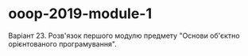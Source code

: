 # ooop-2019-module-1
Варіант 23. Розв'язок першого модулю предмету "Основи об'єктно орієнтованого програмування".
